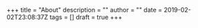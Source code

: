 +++
title = "About"
description = ""
author = ""
date = 2019-02-02T23:08:37Z
tags = []
draft = true
+++
